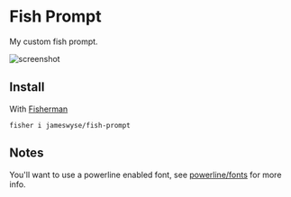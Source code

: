 # Fish Prompt

My custom fish prompt.

![screenshot]

## Install

With [Fisherman]

```
fisher i jameswyse/fish-prompt
```

## Notes
You'll want to use a powerline enabled font, see [powerline/fonts](https://github.com/powerline/fonts) for more info.


[Fisherman]: https://github.com/fisherman/fisherman
[screenshot]: https://cloud.githubusercontent.com/assets/1144357/14058872/3bd1a30e-f37a-11e5-9257-3202a86239bd.png
